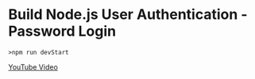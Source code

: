 # Build Node.js User Authentication - Password Login

```
>npm run devStart
```

[YouTube Video](https://youtu.be/Ud5xKCYQTjM?si=uXz3C1hDqbIgBTyt)
